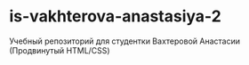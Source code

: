 # is-vakhterova-anastasiya-2
Учебный репозиторий для студентки Вахтеровой Анастасии (Продвинутый HTML/CSS)
